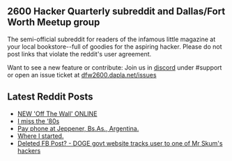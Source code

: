 ## 2600 Hacker Quarterly subreddit and Dallas/Fort Worth Meetup group
The semi-official subreddit for readers of the infamous little magazine at your local bookstore--full of goodies for the aspiring hacker. Please do not post links that violate the reddit's user agreement.

Want to see a new feature or contribute: 
Join us in [discord](https://dfw2600.dapla.net/chat) under #support or open an issue ticket at [dfw2600.dapla.net/issues](https://dfw2600.dapla.net/issues)

## Latest Reddit Posts
<!-- BLOG-POST-LIST:START -->
- [NEW 'Off The Wall' ONLINE](https://2600.com/wall/18-02-2025)
- [I miss the ‘80s](https://www.reddit.com/r/2600/comments/1irx7qo/i_miss_the_80s/)
- [Pay phone at Jeppener, Bs.As., Argentina.](https://www.reddit.com/r/2600/comments/1irigwc/pay_phone_at_jeppener_bsas_argentina/)
- [Where I started.](https://www.reddit.com/r/2600/comments/1ir1ddy/where_i_started/)
- [Deleted FB Post? - DOGE govt website tracks user to one of Mr Skum's hackers](https://www.reddit.com/r/2600/comments/1iosyh9/deleted_fb_post_doge_govt_website_tracks_user_to/)
<!-- BLOG-POST-LIST:END -->

